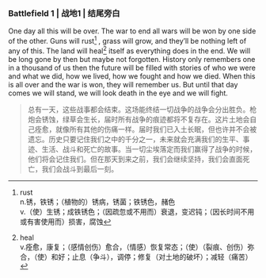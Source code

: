 ### Battlefield 1 | 战地1 | 结尾旁白
One day all this will be over. The war to end all wars will be won by one side of the other. Guns will rust[^1] , grass will grow, and they’ll be nothing left of any of this. The land will heal[^2] itself as everything does in the end. We will be long gone by then but maybe not forgotten. History only remembers one in a thousand of us then the future will be filled with stories of who we were and what we did, how we lived, how we fought and how we died. When this is all over and the war is won, they will remember us. But until that day comes we will stand, we will look death in the eye and we will fight.
>总有一天，这些战事都会结束。这场能终结一切战争的战争会分出胜负。枪炮会锈蚀，绿草会生长，届时所有战争的痕迹都将不复存在。这片土地会自己痊愈，就像所有其他的伤痛一样。届时我们已入土长眠，但也许并不会被遗忘。历史只要记住我们之中的千分之一，未来就会充满我们的生平、事迹、生活、战斗和死亡的故事。当一切尘埃落定而我们赢得了战争的时候，他们将会记住我们。但在那天到来之前，我们会继续坚持，我们会直面死亡，我们会战斗到最后一刻。

[^1]:rust  
n.锈，铁锈；（植物的）锈病，锈菌；铁锈色，赭色  
v.（使）生锈；成铁锈色；（因疏忽或不用而）衰退，变迟钝；（因长时间不用或有害使用而）损害，腐蚀  
[^2]:heal   
v.痊愈，康复；（感情创伤）愈合，（情感）恢复常态；（使）（裂痕、创伤）弥合，（使）和好；止息（争斗），调停；修复（对土地的破坏）；减轻（痛苦）  

